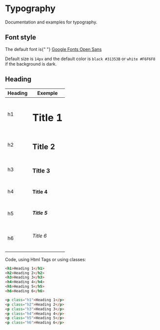 # Typography

Documentation and examples for typography.

## Font style

<p class="mb-3">
  The default font is{" "}
  <a
    class="pink"
    href="https://fonts.google.com/specimen/Open+Sans"
    target="_blank"
  >
    Google Fonts Open Sans
  </a>
</p>

Default size is `14px` and the default color is `black #31353B` or `white #F6F6F8` if the background is dark.

## Heading

<table class="p-2 border-radius box" style="max-width: 400px">
  <thead>
    <tr>
      <th>Heading</th>
      <th>Exemple</th>
    </tr>
  </thead>
  <tbody>
    <tr>
      <td>h1</td>
      <td>
        <h1>Title 1</h1>
      </td>
    </tr>
    <tr>
      <td>h2</td>
      <td>
        <h2>Title 2</h2>
      </td>
    </tr>
    <tr>
      <td>h3</td>
      <td>
        <h3>Title 3</h3>
      </td>
    </tr>
    <tr>
      <td>h4</td>
      <td>
        <h4>Title 4</h4>
      </td>
    </tr>
    <tr>
      <td>h5</td>
      <td>
        <h5>Title 5</h5>
      </td>
    </tr>
    <tr>
      <td>h6</td>
      <td>
        <h6>Title 6</h6>
      </td>
    </tr>
  </tbody>
</table>

Code, using Html Tags or using classes:

```html
<h1>Heading 1</h1>
<h2>Heading 2</h2>
<h3>Heading 3</h3>
<h4>Heading 4</h4>
<h5>Heading 5</h5>
<h6>Heading 6</h6>
```

```html
<p class="h1">Heading 1</p>
<p class="h2">Heading 2</p>
<p class="h3">Heading 3</p>
<p class="h4">Heading 4</p>
<p class="h5">Heading 5</p>
<p class="h6">Heading 6</p>
```
